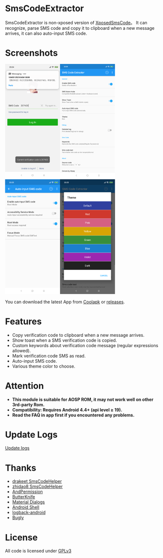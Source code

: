 # SmsCodeExtractor
SmsCodeExtractor is non-xposed version of [XposedSmsCode](https://github.com/tianma8023/XposedSmsCode)。 It can recognize, parse SMS code and copy it to clipboard when a new message arrives, it can also auto-input SMS code.

# Screenshots
<img src="art/en/01.png" width="180"/><img src="art/en/02.png" width="180"/><img src="art/en/03.png" width="180"/><img src="art/en/04.png" width="180"/>

You can download the latest App from [Coolapk](https://www.coolapk.com/apk/com.github.tianma8023.smscode) or [releases](https://github.com/tianma8023/SmsCodeExtractor/releases/).

# Features
- Copy verification code to clipboard when a new message arrives.
- Show toast when a SMS verification code is copied.
- Custom keywords about verification code message (regular expressions allowed).
- Mark verification code SMS as read.
- Auto-input SMS code.
- Various theme color to choose.

# Attention
- **This module is suitable for AOSP ROM, it may not work well on other 3rd-party Rom.**
- **Compatibility: Requires Android 4.4+ (api level ≥ 19).**
- **Read the FAQ in app first if you encountered any problems.**

# Update Logs
[Update logs](/LOG-EN.md)

# Thanks
- [drakeet SmsCodeHelper](https://github.com/drakeet/SmsCodeHelper)
- [zhidao8 SmsCodeHelper](https://github.com/zhidao8/SmsCodeHelper)
- [AndPermission](https://github.com/yanzhenjie/AndPermission)
- [ButterKnife](https://github.com/JakeWharton/butterknife)
- [Material Dialogs](https://github.com/afollestad/material-dialogs)
- [Android Shell](https://github.com/jaredrummler/AndroidShell)
- [logback-android](https://github.com/tony19/logback-android)
- [Bugly](https://bugly.qq.com)

# License
All code is licensed under [GPLv3](https://www.gnu.org/licenses/gpl-3.0.txt) 
